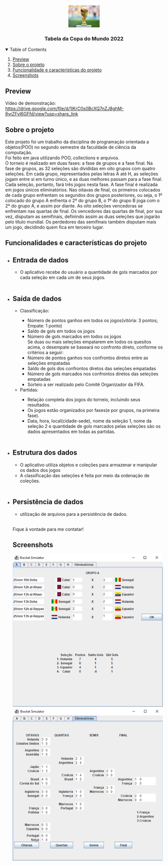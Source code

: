 <br />
<p align="center">
  <a href="https://github.com/EdsonUr/Tabela-Copa-do-Mundo">
    <img src="imagesReadMe/foto.jfif" alt="Logo" width="100" height="70">
  </a>

  <h3 align="center">Tabela da Copa do Mundo 2022</h3>

</p>


<details open="open">
  <summary>Table of Contents</summary>
  <ol>
    <li>
      <a href="#preview">Preview</a>
    </li>
    <li>
      <a href="#sobre-o-projeto">Sobre o projeto</a>
    </li>
    <li>
      <a href="#funcionalidades-e-características-do-projeto">Funcionalidade e características do projeto</a>
    </li>
    <li>
      <a href="#screenshots">Screenshots</a>
    </li>
  </ol>
</details>

## Preview
Vídeo de demonstração: <br>
https://drive.google.com/file/d/1lKrC0s0BcXQ7nZJ8ghM-8yrZFvI6GFfd/view?usp=share_link

## Sobre o projeto
Este projeto foi um trabalho da disciplina de programação orientada a objetos(POO) no segundo semestre da faculdade de ciência da computação. <br>
Foi feito em java utilizando POO, collections e arquivos. <br>
O torneio é realizado em duas fases: a fase de grupos e a fase final. Na fase de 
grupos, as 32 seleções são divididas em oito grupos com quatro seleções. Em cada grupo, representados pelas letras A até H, as seleções jogam 
entre si em turno único, e as duas melhores passam para a fase final. Cada seleção, portanto, 
fará três jogos nesta fase. A fase final é realizada em jogos únicos eliminatórios. Nas oitavas de final, os primeiros colocados de cada grupo enfrentam os segundos dos 
grupos posteriores, ou seja, o 1º colocado do grupo A enfrenta o 2º do grupo B, o 1º do grupo B 
joga com o 2º do grupo A, e assim por diante. As oito seleções vencedoras se enfrentam nas 
quartas de final.
Os vencedores das quartas de final, por sua vez, disputam as semifinais, definindo 
assim as duas seleções que jogarão pelo título mundial. Os perdedores das semifinais também 
disputam mais um jogo, decidindo quem fica em terceiro lugar.



## Funcionalidades e características do projeto
<ul>
    <li>
    <h2>Entrada de dados</h2>
        <ul>
            <li>
            O aplicativo recebe do usuário a quantidade de gols marcados por cada seleção em cada um de seus jogos.
            </li>
        </ul>
    </li>
<br/>
    <li>
        <h2>Saída de dados</h2>
            <ul>
                <li>
                Classificação:
                </li>
                <ul>
                    <li>
                    Número de pontos ganhos em todos os jogos(vitória: 3 pontos; Empate: 1 ponto)
                    </li>
                    <li>
                    Saldo de gols em todos os jogos
                    </li>
                    <li>
                     Número de gols marcados em todos os jogos
                    </li>
                    Se duas ou mais seleções empatarem em todos os quesitos acima, o desempate se 
baseará no confronto direto, conforme os critérios a seguir:
                    <li>
                    Número de pontos ganhos nos confrontos diretos entre as seleções empatadas
                    </li>
                    <li>
                    Saldo de gols dos confrontos diretos das seleções empatadas
                    </li>
                    <li>
                    Número de gols marcados nos confrontos diretos das seleções empatadas
                    </li>
                    <li>
                    Sorteio a ser realizado pelo Comitê Organizador da FIFA.
                    </li>
                </ul>
                </li>
                <li>
                Partidas:
                </li>
                <ul>
                    <li>
                    Relação completa dos jogos do torneio, incluindo seus resultados.
                    </li>
                    <li>
                    Os jogos estão organizados por fases(e por grupos, na primeira fase).
                    </li>
                    <li>
                    Data, hora, local(cidade-sede), nome da seleção 1, nome da seleção 2 e quantidade de gols marcados pelas seleções são os dados apresentados em todas as partidas.
                    </li>
                </ul>
            </ul>
        </li>
<br>
<li>
        <h2>Estrutura dos dados</h2>
            <ul>
                <li>
                O aplicativo utiliza objetos e coleções para armazenar e manipular os dados dos jogos
                </li>
                <li>
                A classificação das seleções é feita por meio da ordenação de coleções.
                </li>
            </ul>
        </li>
<br>    
<li>
        <h2>Persistência de dados</h2>
            <ul>
                <li>
                utilização de arquivos para a persistência de dados.
                </li>
            </ul>
        </li>
<br>       

Fique à vontade para me contatar!

## Screenshots
 <a href="https://github.com/EdsonUr/Tabela-Copa-do-Mundo">
    <img src="imagesReadMe/tela1.png">
 </a>
 <a href="https://github.com/EdsonUr/Tabela-Copa-do-Mundo">
    <img src="imagesReadMe/tela2.png">
 </a>